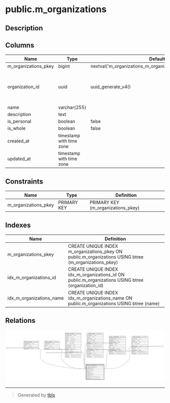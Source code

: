 # public.m_organizations

## Description

## Columns

| Name | Type | Default | Nullable | Children | Parents | Comment |
| ---- | ---- | ------- | -------- | -------- | ------- | ------- |
| m_organizations_pkey | bigint | nextval('m_organizations_m_organizations_pkey_seq'::regclass) | false |  |  |  |
| organization_id | uuid | uuid_generate_v4() | false | [public.m_groups](public.m_groups.md) [public.m_grades](public.m_grades.md) [public.m_members](public.m_members.md) [public.t_events](public.t_events.md) [public.t_attendances](public.t_attendances.md) [public.t_records](public.t_records.md) |  |  |
| name | varchar(255) |  | false |  |  |  |
| description | text |  | true |  |  |  |
| is_personal | boolean | false | false |  |  |  |
| is_whole | boolean | false | false |  |  |  |
| created_at | timestamp with time zone |  | false |  |  |  |
| updated_at | timestamp with time zone |  | false |  |  |  |

## Constraints

| Name | Type | Definition |
| ---- | ---- | ---------- |
| m_organizations_pkey | PRIMARY KEY | PRIMARY KEY (m_organizations_pkey) |

## Indexes

| Name | Definition |
| ---- | ---------- |
| m_organizations_pkey | CREATE UNIQUE INDEX m_organizations_pkey ON public.m_organizations USING btree (m_organizations_pkey) |
| idx_m_organizations_id | CREATE UNIQUE INDEX idx_m_organizations_id ON public.m_organizations USING btree (organization_id) |
| idx_m_organizations_name | CREATE UNIQUE INDEX idx_m_organizations_name ON public.m_organizations USING btree (name) |

## Relations

![er](public.m_organizations.svg)

---

> Generated by [tbls](https://github.com/k1LoW/tbls)
